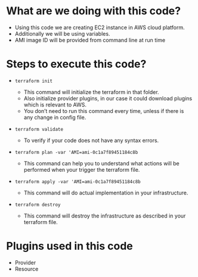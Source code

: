 # What are we doing with this code?
 - Using this code we are creating EC2 instance in AWS cloud platform.
 - Additionally we will be using variables.
 - AMI image ID will be provided from command line at run time

# Steps to execute this code?
* `terraform init` 
   - This command will initialize the terraform in that folder.
   - Also initialize provider plugins, in our case it could download plugins which is relevant to AWS.
   - You don’t need to run this command every time, unless if there is any change in config file.

* `terraform validate`
   - To verify if your code does not have any syntax errors.

* `terraform plan -var 'AMI=ami-0c1a7f89451184c8b`
   - This command can help you to understand what actions will be performed when your trigger the terraform file.

* `terraform apply -var 'AMI=ami-0c1a7f89451184c8b`
   - This command will do actual implementation in your infrastructure.

* `terraform destroy`
   - This command will destroy the infrastructure as described in your terraform file.

# Plugins used in this code
 - Provider
 - Resource
